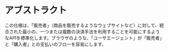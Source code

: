 # アブストラクト

この仕様は、「販売者」（商品を販売するようなウェブサイトなど）に対して、統合された最小の、一つまたは複数の決済手法を利用することを可能にするようなAPIを標準化します。ブラウザのような、「ユーザエージェント」が「販売者」と「購入者」との支払いのフローを容易にします。
